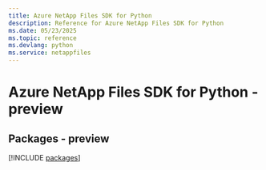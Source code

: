 ```yaml
---
title: Azure NetApp Files SDK for Python
description: Reference for Azure NetApp Files SDK for Python
ms.date: 05/23/2025
ms.topic: reference
ms.devlang: python
ms.service: netappfiles
---
```

# Azure NetApp Files SDK for Python - preview
## Packages - preview
[!INCLUDE [packages](netapp-files-index.md)]